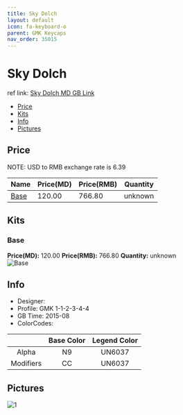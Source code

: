 ```yaml
---
title: Sky Dolch
layout: default
icon: fa-keyboard-o
parent: GMK Keycaps
nav_order: 35015
---
```


# Sky Dolch

ref link: [Sky Dolch MD GB Link](https://www.massdrop.com/buy/gmk-sky-dolch)

* [Price](#price)
* [Kits](#kits)
* [Info](#info)
* [Pictures](#pictures)


## Price  
NOTE: USD to RMB exchange rate is 6.39

| Name          | Price(MD)    |  Price(RMB) | Quantity |
| ------------- | ------------ |  ---------- | -------- |
|[Base](#base)|120.00|766.80|unknown|


## Kits
### Base
**Price(MD):** 120.00    **Price(RMB):** 766.80    **Quantity:** unknown  
<img src="{{ 'assets/images/gmk-keycaps/skydolch/kits_pics/base.jpeg' | relative_url }}" alt="Base" class="image featured">


## Info
* Designer: 
* Profile: GMK 1-1-2-3-4-4
* GB Time: 2015-08
* ColorCodes:  

||Base Color      | Legend Color
|:-------------: |:-------------: | :------------:
|Alpha|N9|UN6037
|Modifiers|CC|UN6037

## Pictures
<img src="{{ 'assets/images/gmk-keycaps/skydolch/rendering_pics/1.jpg' | relative_url }}" alt="1" class="image featured">
